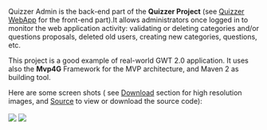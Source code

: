 <p>
Quizzer Admin is the back-end part of the <b>Quizzer Project</b> (see <a href='http://code.google.com/p/quizzerwebapp/'>Quizzer WebApp</a> for the front-end part).It allows administrators once logged in to monitor the web application activity: validating or deleting categories and/or questions proposals, deleted old users, creating new categories, questions, etc.<br>
</p>
<p>
This project is a good example of real-world GWT 2.0 application. It uses also the <b>Mvp4G</b> Framework for the MVP architecture, and Maven 2 as building tool.<br>
</p>

<p>Here are some screen shots ( see <a href='http://code.google.com/p/quizzeradmin/downloads/list'>Download</a> section for high resolution images, and <a href='http://code.google.com/p/quizzeradmin/source/browse/'>Source</a> to view or download the source code):<br>
<br>
<img src='http://quizzeradmin.googlecode.com/files/screen_welcome.png' />
<img src='http://quizzeradmin.googlecode.com/files/screen_players.png' />
</p>